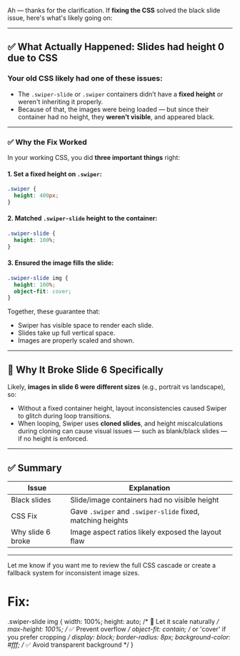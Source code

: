 Ah — thanks for the clarification. If **fixing the CSS** solved the black slide issue, here's what's likely going on:

---

## ✅ What Actually Happened: **Slides had height 0 due to CSS**

### Your old CSS likely had one of these issues:

* The `.swiper-slide` or `.swiper` containers didn’t have a **fixed height** or weren't inheriting it properly.
* Because of that, the images were being loaded — but since their container had no height, they **weren’t visible**, and appeared black.

---

### ✅ Why the Fix Worked

In your working CSS, you did **three important things** right:

#### 1. Set a fixed height on `.swiper`:

```css
.swiper {
  height: 400px;
}
```

#### 2. Matched `.swiper-slide` height to the container:

```css
.swiper-slide {
  height: 100%;
}
```

#### 3. Ensured the image fills the slide:

```css
.swiper-slide img {
  height: 100%;
  object-fit: cover;
}
```

Together, these guarantee that:

* Swiper has visible space to render each slide.
* Slides take up full vertical space.
* Images are properly scaled and shown.

---

## 🧠 Why It Broke Slide 6 Specifically

Likely, **images in slide 6 were different sizes** (e.g., portrait vs landscape), so:

* Without a fixed container height, layout inconsistencies caused Swiper to glitch during loop transitions.
* When looping, Swiper uses **cloned slides**, and height miscalculations during cloning can cause visual issues — such as blank/black slides — if no height is enforced.

---

## ✅ Summary

| Issue             | Explanation                                                |
| ----------------- | ---------------------------------------------------------- |
| Black slides      | Slide/image containers had no visible height               |
| CSS Fix           | Gave `.swiper` and `.swiper-slide` fixed, matching heights |
| Why slide 6 broke | Image aspect ratios likely exposed the layout flaw         |

---

Let me know if you want me to review the full CSS cascade or create a fallback system for inconsistent image sizes.

# Fix:
.swiper-slide img {
  width: 100%;
  height: auto;              /* 🔄 Let it scale naturally */
  max-height: 100%;          /* ✅ Prevent overflow */
  object-fit: contain;       /* or 'cover' if you prefer cropping */
  display: block;
  border-radius: 8px;
  background-color: #fff;    /* ✅ Avoid transparent background */
}
